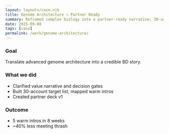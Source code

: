 ```yaml
---
layout: layouts/case.njk
title: Genome Architecture → Partner Ready
summary: Reframed complex biology into a partner-ready narrative; 30-account list; 5 warm intros in 8 weeks.
date: 2025-09-08
tags: [case]
permalink: /work/genome-architecture/
---
```


### Goal
Translate advanced genome architecture into a credible BD story.

### What we did
- Clarified value narrative and decision gates  
- Built 30-account target list; mapped warm intros  
- Created partner deck v1

### Outcome
- 5 warm intros in 8 weeks  
- ~40% less meeting thrash